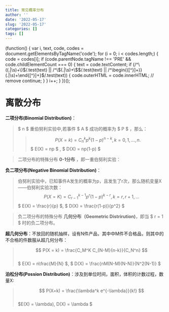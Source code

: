 ```yaml
---
title: 常见概率分布
author: ''
date: '2022-05-17'
slug: '2022-05-17'
categories: []
tags: []
---
```


(function() {
var i, text, code, codes = document.getElementsByTagName('code');
for (i = 0; i < codes.length;) {
  code = codes[i];
  if (code.parentNode.tagName !== 'PRE' &&
      code.childElementCount === 0) {
    text = code.textContent;
    if (/^\\\((.|\s)+\\\)$/.test(text) ||
        /^\$(.|\s)+\$$/.test(text) ||
        /^\\begin\{([^}]+)\}(.|\s)+\\end\{[^}]+\}$/.test(text)) {
      code.outerHTML = code.innerHTML;  // remove <code></code>
      continue;
    }
  }
  i++;
}
})();

# 离散分布

**二项分布(Binomial Distribution)**：
> $ n $ 重伯努利实验中,若事件 $ A $ 成功的概率为 $ P $ ，那么：
>> $$ P(X = k) = C_n^k p^k(1-p)^{n-k}, k = 0,1,...,n. $$
> $ E(X) = np $ , $ D(X) = np(1-p) $

> 二项分布的特殊分布 **0-1分布** ，即一重伯努利实验：

**负二项分布(Negative Binomial Distribution)**：
> 伯努利实验中，已知事件A发生的概率为p，且发生了r次，那么随机变量X——伯努利实验次数：
> $$ P(X = K) = C_{r-1}^{k-1}p^r(1-p)^{k-r}, k = r,r+1,... $$
> $ E(X) = \frac{r}{p} $, $ D(X) = \frac{r(1-p)}{p^2} $

> 负二项分布的特殊分布  **几何分布（Geometric Distrirution)**，即当 $ r = 1 $ 时的负二项分布。

**超几何分布**：不放回的随机抽样，设有N件产品，其中中M件不合格品，则其中的不合格的件数服从超几何分布： 
> $$ P(X = k) = \frac{C_M^K C_{N-M}{n-k}}{C_N^n} $$  
> $ E(X) = n\frac{M}{N} $, $ D(X) = \frac{nM(N-M)(N-N)}{N^2(N-1)} $

**泊松分布(Possion Distribution)**：涉及到单位时间，面积，体积的计数过程，数量X:
> $$ P(X=k) = \frac{\lambda^k e^{-\lambda}}{k!}  $$  
> $E(X) = \lambda), D(X) = \lambda $
